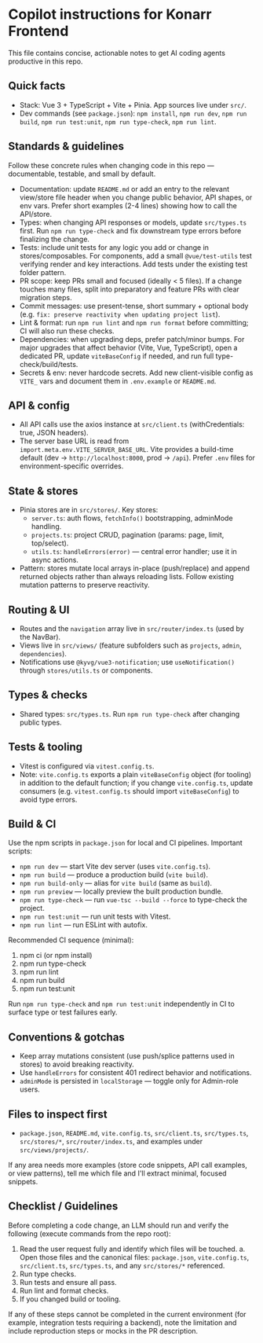 # Copilot instructions for Konarr Frontend

This file contains concise, actionable notes to get AI coding agents productive in this repo.

## Quick facts

- Stack: Vue 3 + TypeScript + Vite + Pinia. App sources live under `src/`.
- Dev commands (see `package.json`): `npm install`, `npm run dev`, `npm run build`, `npm run test:unit`, `npm run type-check`, `npm run lint`.

## Standards & guidelines

Follow these concrete rules when changing code in this repo — documentable, testable, and small by default.

- Documentation: update `README.md` or add an entry to the relevant view/store file header when you change public behavior, API shapes, or env vars. Prefer short examples (2-4 lines) showing how to call the API/store.
- Types: when changing API responses or models, update `src/types.ts` first. Run `npm run type-check` and fix downstream type errors before finalizing the change.
- Tests: include unit tests for any logic you add or change in stores/composables. For components, add a small `@vue/test-utils` test verifying render and key interactions. Add tests under the existing test folder pattern.
- PR scope: keep PRs small and focused (ideally < 5 files). If a change touches many files, split into preparatory and feature PRs with clear migration steps.
- Commit messages: use present-tense, short summary + optional body (e.g. `fix: preserve reactivity when updating project list`).
- Lint & format: run `npm run lint` and `npm run format` before committing; CI will also run these checks.
- Dependencies: when upgrading deps, prefer patch/minor bumps. For major upgrades that affect behavior (Vite, Vue, TypeScript), open a dedicated PR, update `viteBaseConfig` if needed, and run full type-check/build/tests.
- Secrets & env: never hardcode secrets. Add new client-visible config as `VITE_` vars and document them in `.env.example` or `README.md`.

## API & config

- All API calls use the axios instance at `src/client.ts` (withCredentials: true, JSON headers).
- The server base URL is read from `import.meta.env.VITE_SERVER_BASE_URL`. Vite provides a build-time default (dev → `http://localhost:8000`, prod → `/api`). Prefer `.env` files for environment-specific overrides.

## State & stores

- Pinia stores are in `src/stores/`. Key stores:
  - `server.ts`: auth flows, `fetchInfo()` bootstrapping, adminMode handling.
  - `projects.ts`: project CRUD, pagination (params: page, limit, top/select).
  - `utils.ts`: `handleErrors(error)` — central error handler; use it in async actions.
- Pattern: stores mutate local arrays in-place (push/replace) and append returned objects rather than always reloading lists. Follow existing mutation patterns to preserve reactivity.

## Routing & UI

- Routes and the `navigation` array live in `src/router/index.ts` (used by the NavBar).
- Views live in `src/views/` (feature subfolders such as `projects`, `admin`, `dependencies`).
- Notifications use `@kyvg/vue3-notification`; use `useNotification()` through `stores/utils.ts` or components.

## Types & checks

- Shared types: `src/types.ts`. Run `npm run type-check` after changing public types.

## Tests & tooling

- Vitest is configured via `vitest.config.ts`.
- Note: `vite.config.ts` exports a plain `viteBaseConfig` object (for tooling) in addition to the default function; if you change `vite.config.ts`, update consumers (e.g. `vitest.config.ts` should import `viteBaseConfig`) to avoid type errors.

## Build & CI

Use the npm scripts in `package.json` for local and CI pipelines. Important scripts:

- `npm run dev` — start Vite dev server (uses `vite.config.ts`).
- `npm run build` — produce a production build (`vite build`).
- `npm run build-only` — alias for `vite build` (same as `build`).
- `npm run preview` — locally preview the built production bundle.
- `npm run type-check` — run `vue-tsc --build --force` to type-check the project.
- `npm run test:unit` — run unit tests with Vitest.
- `npm run lint` — run ESLint with autofix.

Recommended CI sequence (minimal):

1. npm ci (or npm install)
2. npm run type-check
3. npm run lint
4. npm run build
5. npm run test:unit

Run `npm run type-check` and `npm run test:unit` independently in CI to surface type or test failures early.

## Conventions & gotchas

- Keep array mutations consistent (use push/splice patterns used in stores) to avoid breaking reactivity.
- Use `handleErrors` for consistent 401 redirect behavior and notifications.
- `adminMode` is persisted in `localStorage` — toggle only for Admin-role users.

## Files to inspect first

- `package.json`, `README.md`, `vite.config.ts`, `src/client.ts`, `src/types.ts`, `src/stores/*`, `src/router/index.ts`, and examples under `src/views/projects/`.

If any area needs more examples (store code snippets, API call examples, or view patterns), tell me which file and I'll extract minimal, focused snippets.

## Checklist / Guidelines

Before completing a code change, an LLM should run and verify the following (execute commands from the repo root):

1. Read the user request fully and identify which files will be touched.
   a. Open those files and the canonical files: `package.json`, `vite.config.ts`, `src/client.ts`, `src/types.ts`, and any `src/stores/*` referenced.
2. Run type checks.
3. Run tests and ensure all pass.
4. Run lint and format checks.
5. If you changed build or tooling.

If any of these steps cannot be completed in the current environment (for example, integration tests requiring a backend), note the limitation and include reproduction steps or mocks in the PR description.
